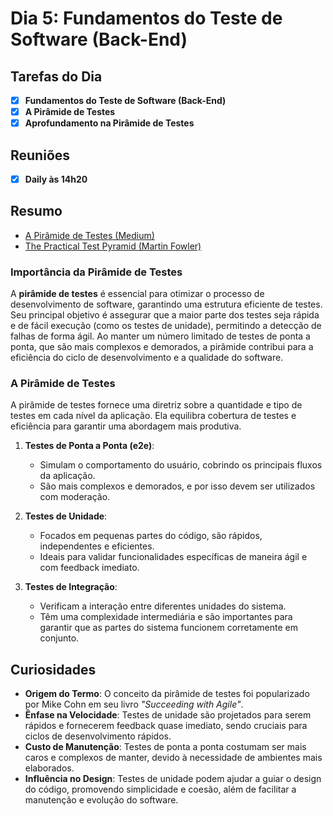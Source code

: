 # Dia 5: Fundamentos do Teste de Software (Back-End)

## Tarefas do Dia
- [x] **Fundamentos do Teste de Software (Back-End)**
- [x] **A Pirâmide de Testes**
- [x] **Aprofundamento na Pirâmide de Testes**

## Reuniões
- [x] **Daily às 14h20**

## Resumo

- [A Pirâmide de Testes (Medium)](https://medium.com/creditas-tech/a-pirâmide-de-testes-a0faec465cc2)
- [The Practical Test Pyramid (Martin Fowler)](https://martinfowler.com/articles/practical-test-pyramid.html)

### Importância da Pirâmide de Testes
A **pirâmide de testes** é essencial para otimizar o processo de desenvolvimento de software, garantindo uma estrutura eficiente de testes. Seu principal objetivo é assegurar que a maior parte dos testes seja rápida e de fácil execução (como os testes de unidade), permitindo a detecção de falhas de forma ágil. Ao manter um número limitado de testes de ponta a ponta, que são mais complexos e demorados, a pirâmide contribui para a eficiência do ciclo de desenvolvimento e a qualidade do software.

### A Pirâmide de Testes

A pirâmide de testes fornece uma diretriz sobre a quantidade e tipo de testes em cada nível da aplicação. Ela equilibra cobertura de testes e eficiência para garantir uma abordagem mais produtiva.

1. **Testes de Ponta a Ponta (e2e)**:
   - Simulam o comportamento do usuário, cobrindo os principais fluxos da aplicação.
   - São mais complexos e demorados, e por isso devem ser utilizados com moderação.

2. **Testes de Unidade**:
   - Focados em pequenas partes do código, são rápidos, independentes e eficientes.
   - Ideais para validar funcionalidades específicas de maneira ágil e com feedback imediato.

3. **Testes de Integração**:
   - Verificam a interação entre diferentes unidades do sistema.
   - Têm uma complexidade intermediária e são importantes para garantir que as partes do sistema funcionem corretamente em conjunto.


## Curiosidades

- **Origem do Termo**: O conceito da pirâmide de testes foi popularizado por Mike Cohn em seu livro *"Succeeding with Agile"*.
- **Ênfase na Velocidade**: Testes de unidade são projetados para serem rápidos e fornecerem feedback quase imediato, sendo cruciais para ciclos de desenvolvimento rápidos.
- **Custo de Manutenção**: Testes de ponta a ponta costumam ser mais caros e complexos de manter, devido à necessidade de ambientes mais elaborados.
- **Influência no Design**: Testes de unidade podem ajudar a guiar o design do código, promovendo simplicidade e coesão, além de facilitar a manutenção e evolução do software.